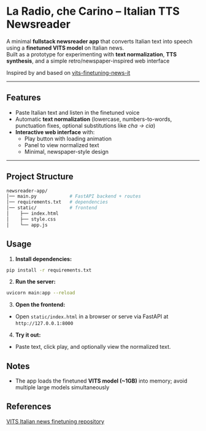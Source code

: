 # La Radio, che Carino – Italian TTS Newsreader

A minimal **fullstack newsreader app** that converts Italian text into speech using a **finetuned VITS model** on Italian news.  
Built as a prototype for experimenting with **text normalization**, **TTS synthesis**, and a simple retro/newspaper-inspired web interface

Inspired by and based on [vits-finetuning-news-it](https://github.com/n1kg0r/vits-finetuning-news-it)

---

## Features

- Paste Italian text and listen in the finetuned voice  
- Automatic **text normalization** (lowercase, numbers-to-words, punctuation fixes, optional substitutions like *cha → cia*)  
- **Interactive web interface** with:
  - Play button with loading animation  
  - Panel to view normalized text  
  - Minimal, newspaper-style design  

---

## Project Structure

```bash
newsreader-app/
│── main.py            # FastAPI backend + routes
│── requirements.txt   # dependencies
│── static/            # frontend
│    ├── index.html
│    ├── style.css
│    └── app.js
```


## Usage

1. **Install dependencies:**

```bash
pip install -r requirements.txt
```

2. **Run the server:**

```bash 
uvicorn main:app --reload
```

3. **Open the frontend:**

* Open `static/index.html` in a browser or serve via FastAPI at `http://127.0.0.1:8000`

4. **Try it out:**

* Paste text, click play, and optionally view the normalized text.



## Notes

* The app loads the finetuned **VITS model (~1GB)** into memory; avoid multiple large models simultaneously

## References

[VITS Italian news finetuning repository](https://github.com/n1kg0r/vits-finetuning-news-it)